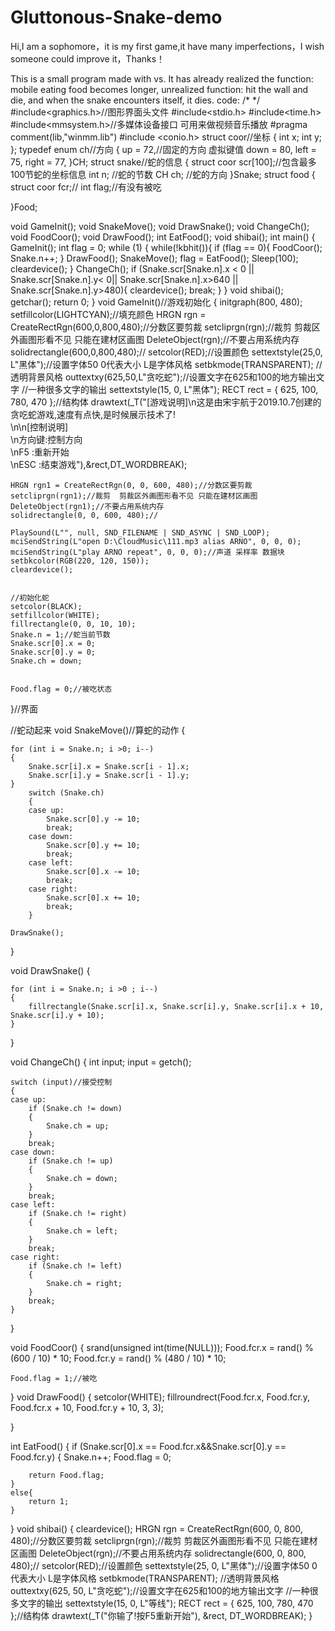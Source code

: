 # Gluttonous-Snake-demo
Hi,I am a sophomore，it is my first game,it have many imperfections，I wish someone could improve it，Thanks！

This is a small program made with vs. It has already realized the function: mobile eating food becomes longer, unrealized function: hit the wall and die, and when the snake encounters itself, it dies.
code:
/*
*/
#include<graphics.h>//图形界面头文件
#include<stdio.h>
#include<time.h>
#include<mmsystem.h>//多媒体设备接口 可用来做视频音乐播放
#pragma comment(lib,"winmm.lib")
#include <conio.h>
struct coor//坐标
{
	int x;
	int y;
};
typedef enum ch//方向
{
	up = 72,//固定的方向 虚拟键值
	down = 80,
	left = 75,
	right = 77,
}CH;
struct snake//蛇的信息
{
	struct coor scr[100];//包含最多100节蛇的坐标信息
	int n;				 //蛇的节数
	CH ch;				 //蛇的方向
}Snake;
struct food
{
	struct coor fcr;//
	int flag;//有没有被吃

}Food;

void GameInit();
void SnakeMove();
void DrawSnake();
void ChangeCh();
void FoodCoor();
void DrawFood();
int EatFood();
void shibai();
int main()
{
	GameInit();
	int flag = 0;
	while (1)
	{
		while(!kbhit()){
			if (flag == 0){
				FoodCoor();
				Snake.n++;
			}
			DrawFood();
			SnakeMove();
			flag = EatFood();
			Sleep(100);
			cleardevice();
		}
		ChangeCh();
		if (Snake.scr[Snake.n].x < 0 || Snake.scr[Snake.n].y< 0|| Snake.scr[Snake.n].x>640 || Snake.scr[Snake.n].y>480){
			cleardevice();
			break;
		}
	}
	void shibai();
	getchar();
	return 0;
}
void GameInit()//游戏初始化
{
	initgraph(800, 480);
	setfillcolor(LIGHTCYAN);//填充颜色
	HRGN rgn = CreateRectRgn(600,0,800,480);//分数区要剪裁
	setcliprgn(rgn);//裁剪  剪裁区外画图形看不见 只能在建材区画图
	DeleteObject(rgn);//不要占用系统内存
	solidrectangle(600,0,800,480);//
	setcolor(RED);//设置颜色
	settextstyle(25,0, L"黑体");//设置字体50  0代表大小 L是字体风格
	setbkmode(TRANSPARENT);    //透明背景风格
	outtextxy(625,50,L"贪吃蛇");//设置文字在625和100的地方输出文字
	//一种很多文字的输出
	settextstyle(15, 0, L"黑体");
	RECT rect = { 625, 100, 780, 470 };//结构体
	drawtext(_T("[游戏说明]\n这是由宋宇航于2019.10.7创建的贪吃蛇游戏,速度有点快,是时候展示技术了!\
				\n\n[控制说明]\
				\n方向键:控制方向\
				\nF5    :重新开始\
				\nESC   :结束游戏"),&rect,DT_WORDBREAK);
	
	HRGN rgn1 = CreateRectRgn(0, 0, 600, 480);//分数区要剪裁
	setcliprgn(rgn1);//裁剪  剪裁区外画图形看不见 只能在建材区画图
	DeleteObject(rgn1);//不要占用系统内存
	solidrectangle(0, 0, 600, 480);//

	PlaySound(L"", null, SND_FILENAME | SND_ASYNC | SND_LOOP);
	mciSendString(L"open D:\CloudMusic\111.mp3 alias ARNO", 0, 0, 0);
	mciSendString(L"play ARNO repeat", 0, 0, 0);//声道 采样率 数据块
	setbkcolor(RGB(220, 120, 150));
	cleardevice();


	//初始化蛇
	setcolor(BLACK);
	setfillcolor(WHITE);
	fillrectangle(0, 0, 10, 10);
	Snake.n = 1;//蛇当前节数
	Snake.scr[0].x = 0;
	Snake.scr[0].y = 0;
	Snake.ch = down;


	Food.flag = 0;//被吃状态

}//界面

//蛇动起来
void SnakeMove()//算蛇的动作
{
	
	for (int i = Snake.n; i >0; i--)
	{
		Snake.scr[i].x = Snake.scr[i - 1].x;
		Snake.scr[i].y = Snake.scr[i - 1].y;
	}
		switch (Snake.ch)
		{
		case up:
			Snake.scr[0].y -= 10;
			break;
		case down:
			Snake.scr[0].y += 10;
			break;
		case left:
			Snake.scr[0].x -= 10;
			break;
		case right:
			Snake.scr[0].x += 10;
			break;
		}
	
	DrawSnake();	
}

void DrawSnake()
{
	
	for (int i = Snake.n; i >0 ; i--)
	{
		fillrectangle(Snake.scr[i].x, Snake.scr[i].y, Snake.scr[i].x + 10, Snake.scr[i].y + 10);
	}
}

void ChangeCh()
{
	int input;
	input = getch();

	switch (input)//接受控制
	{
	case up:
		if (Snake.ch != down)
		{
			Snake.ch = up;
		}
		break;
	case down:
		if (Snake.ch != up)
		{
			Snake.ch = down;
		}
		break;
	case left:
		if (Snake.ch != right)
		{
			Snake.ch = left;
		}
		break;
	case right:
		if (Snake.ch != left)
		{
			Snake.ch = right;
		}
		break;
	}
}

void FoodCoor()
{
	srand(unsigned int(time(NULL)));
	Food.fcr.x = rand() % (600 / 10) * 10;
	Food.fcr.y = rand() % (480 / 10) * 10;

	Food.flag = 1;//被吃
}
void DrawFood()
{
	setcolor(WHITE);
	fillroundrect(Food.fcr.x, Food.fcr.y, Food.fcr.x + 10, Food.fcr.y + 10, 3, 3);
	
}

int EatFood()
{
	if (Snake.scr[0].x == Food.fcr.x&&Snake.scr[0].y == Food.fcr.y)
	{
		Snake.n++;
		Food.flag = 0;

		return Food.flag;
	}
	else{
		return 1;
	}

}
void shibai()
{
	cleardevice();
	HRGN rgn = CreateRectRgn(600, 0, 800, 480);//分数区要剪裁
	setcliprgn(rgn);//裁剪  剪裁区外画图形看不见 只能在建材区画图
	DeleteObject(rgn);//不要占用系统内存
	solidrectangle(600, 0, 800, 480);//
	setcolor(RED);//设置颜色
	settextstyle(25, 0, L"黑体");//设置字体50  0代表大小 L是字体风格
	setbkmode(TRANSPARENT);    //透明背景风格
	outtextxy(625, 50, L"贪吃蛇");//设置文字在625和100的地方输出文字
	//一种很多文字的输出
	settextstyle(15, 0, L"等线");
	RECT rect = { 625, 100, 780, 470 };//结构体
	drawtext(_T("你输了!按F5重新开始"), &rect, DT_WORDBREAK);
}
